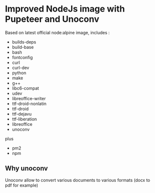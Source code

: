 # Improved NodeJs image with Pupeteer and Unoconv

Based on latest official node:alpine image, includes : 
- builds-deps 
- build-base 
- bash 
- fontconfig 
- curl 
- curl-dev 
- python 
- make 
- g++ 
- libc6-compat
- udev 
- libreoffice-writer
- ttf-droid-nonlatin
- ttf-droid
- ttf-dejavu
- ttf-liberation
- libreoffice
- unoconv

plus
- pm2
- npm

## Why unoconv

Unoconv allow to convert various documents to various formats (docx to pdf for example)